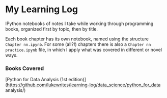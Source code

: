 # My Learning Log

IPython notebooks of notes I take while working through programming books, organized first by topic, then by title.

Each book chapter has its own notebook, named using the structure `Chapter nn.ipynb`. For some (all?!) chapters there is also a `Chapter nn practice.ipynb` file, in which I apply what was covered in different or novel ways.

### Books Covered

[Python for Data Analysis (1st edition)](https://github.com/lukewrites/learning-log/data_science/python_for_data analysis/)
